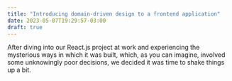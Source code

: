 ```yaml
---
title: "Introducing domain-driven design to a frontend application"
date: 2023-05-07T19:29:57-03:00
draft: true
---
```


After diving into our React.js project at work and experiencing the mysterious ways in which it was built, which, as you can imagine, involved some unknowingly poor decisions, we decided it was time to shake things up a bit.

